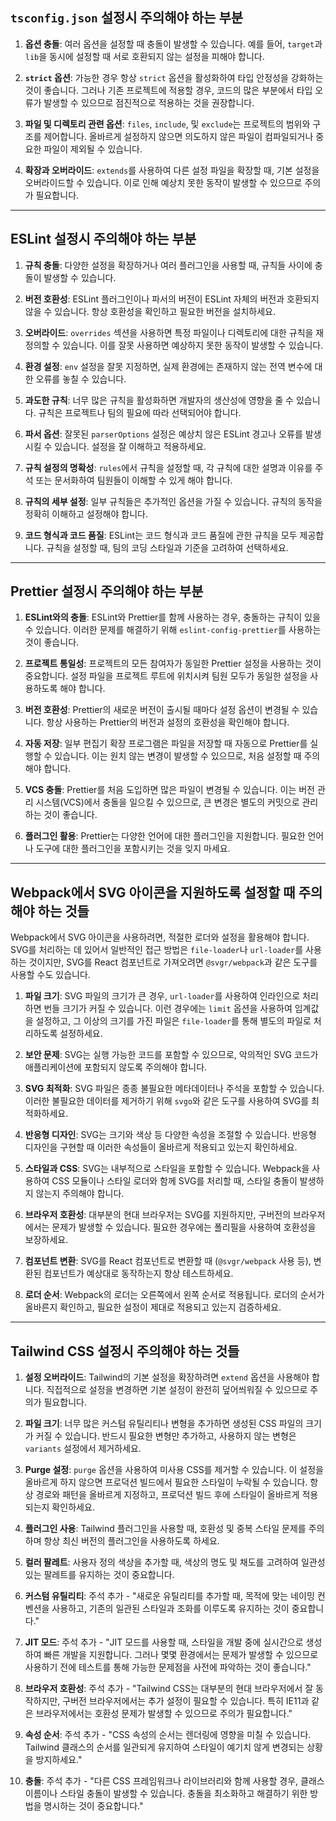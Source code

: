 ## `tsconfig.json` 설정시 주의해야 하는 부분

1. **옵션 충돌**: 여러 옵션을 설정할 때 충돌이 발생할 수 있습니다. 예를 들어, `target`과 `lib`을 동시에 설정할 때 서로 호환되지 않는 설정을 피해야 합니다.
   
3. **`strict` 옵션**: 가능한 경우 항상 `strict` 옵션을 활성화하여 타입 안정성을 강화하는 것이 좋습니다. 그러나 기존 프로젝트에 적용할 경우, 코드의 많은 부분에서 타입 오류가 발생할 수 있으므로 점진적으로 적용하는 것을 권장합니다.
   
5. **파일 및 디렉토리 관련 옵션**: `files`, `include`, 및 `exclude`는 프로젝트의 범위와 구조를 제어합니다. 올바르게 설정하지 않으면 의도하지 않은 파일이 컴파일되거나 중요한 파일이 제외될 수 있습니다.
   
7. **확장과 오버라이드**: `extends`를 사용하여 다른 설정 파일을 확장할 때, 기본 설정을 오버라이드할 수 있습니다. 이로 인해 예상치 못한 동작이 발생할 수 있으므로 주의가 필요합니다.

---

## ESLint 설정시 주의해야 하는 부분

1. **규칙 충돌**: 다양한 설정을 확장하거나 여러 플러그인을 사용할 때, 규칙들 사이에 충돌이 발생할 수 있습니다.
   
3. **버전 호환성**: ESLint 플러그인이나 파서의 버전이 ESLint 자체의 버전과 호환되지 않을 수 있습니다. 항상 호환성을 확인하고 필요한 버전을 설치하세요.
   
4. **오버라이드**: `overrides` 섹션을 사용하면 특정 파일이나 디렉토리에 대한 규칙을 재정의할 수 있습니다. 이를 잘못 사용하면 예상하지 못한 동작이 발생할 수 있습니다.
   
6. **환경 설정**: `env` 설정을 잘못 지정하면, 실제 환경에는 존재하지 않는 전역 변수에 대한 오류를 놓칠 수 있습니다.
   
8. **과도한 규칙**: 너무 많은 규칙을 활성화하면 개발자의 생산성에 영향을 줄 수 있습니다. 규칙은 프로젝트나 팀의 필요에 따라 선택되어야 합니다.
   
10. **파서 옵션**: 잘못된 `parserOptions` 설정은 예상치 않은 ESLint 경고나 오류를 발생시킬 수 있습니다. 설정을 잘 이해하고 적용하세요.
    
12. **규칙 설정의 명확성**: `rules`에서 규칙을 설정할 때, 각 규칙에 대한 설명과 이유를 주석 또는 문서화하여 팀원들이 이해할 수 있게 해야 합니다.
    
14. **규칙의 세부 설정**: 일부 규칙들은 추가적인 옵션을 가질 수 있습니다. 규칙의 동작을 정확히 이해하고 설정해야 합니다.
    
16. **코드 형식과 코드 품질**: ESLint는 코드 형식과 코드 품질에 관한 규칙을 모두 제공합니다. 규칙을 설정할 때, 팀의 코딩 스타일과 기준을 고려하여 선택하세요.

---

## Prettier 설정시 주의해야 하는 부분

1. **ESLint와의 충돌**: ESLint와 Prettier를 함께 사용하는 경우, 충돌하는 규칙이 있을 수 있습니다. 이러한 문제를 해결하기 위해 `eslint-config-prettier`를 사용하는 것이 좋습니다.
   
3. **프로젝트 통일성**: 프로젝트의 모든 참여자가 동일한 Prettier 설정을 사용하는 것이 중요합니다. 설정 파일을 프로젝트 루트에 위치시켜 팀원 모두가 동일한 설정을 사용하도록 해야 합니다.
   
5. **버전 호환성**: Prettier의 새로운 버전이 출시될 때마다 설정 옵션이 변경될 수 있습니다. 항상 사용하는 Prettier의 버전과 설정의 호환성을 확인해야 합니다.
   
4. **자동 저장**: 일부 편집기 확장 프로그램은 파일을 저장할 때 자동으로 Prettier를 실행할 수 있습니다. 이는 원치 않는 변경이 발생할 수 있으므로, 처음 설정할 때 주의해야 합니다.
   
6. **VCS 충돌**: Prettier를 처음 도입하면 많은 파일이 변경될 수 있습니다. 이는 버전 관리 시스템(VCS)에서 충돌을 일으킬 수 있으므로, 큰 변경은 별도의 커밋으로 관리하는 것이 좋습니다.
   
8. **플러그인 활용**: Prettier는 다양한 언어에 대한 플러그인을 지원합니다. 필요한 언어나 도구에 대한 플러그인을 포함시키는 것을 잊지 마세요.

---

## Webpack에서 SVG 아이콘을 지원하도록 설정할 때 주의해야 하는 것들

Webpack에서 SVG 아이콘을 사용하려면, 적절한 로더와 설정을 활용해야 합니다. SVG를 처리하는 데 있어서 일반적인 접근 방법은 `file-loader`나 `url-loader`를 사용하는 것이지만, SVG를 React 컴포넌트로 가져오려면 `@svgr/webpack`과 같은 도구를 사용할 수도 있습니다.

1. **파일 크기**: SVG 파일의 크기가 큰 경우, `url-loader`를 사용하여 인라인으로 처리하면 번들 크기가 커질 수 있습니다. 이런 경우에는 `limit` 옵션을 사용하여 임계값을 설정하고, 그 이상의 크기를 가진 파일은 `file-loader`를 통해 별도의 파일로 처리하도록 설정하세요.
   
3. **보안 문제**: SVG는 실행 가능한 코드를 포함할 수 있으므로, 악의적인 SVG 코드가 애플리케이션에 포함되지 않도록 주의해야 합니다.
   
5. **SVG 최적화**: SVG 파일은 종종 불필요한 메타데이터나 주석을 포함할 수 있습니다. 이러한 불필요한 데이터를 제거하기 위해 `svgo`와 같은 도구를 사용하여 SVG를 최적화하세요.
   
7. **반응형 디자인**: SVG는 크기와 색상 등 다양한 속성을 조절할 수 있습니다. 반응형 디자인을 구현할 때 이러한 속성들이 올바르게 적용되고 있는지 확인하세요.
   
9. **스타일과 CSS**: SVG는 내부적으로 스타일을 포함할 수 있습니다. Webpack을 사용하여 CSS 모듈이나 스타일 로더와 함께 SVG를 처리할 때, 스타일 충돌이 발생하지 않는지 주의해야 합니다.
    
11. **브라우저 호환성**: 대부분의 현대 브라우저는 SVG를 지원하지만, 구버전의 브라우저에서는 문제가 발생할 수 있습니다. 필요한 경우에는 폴리필을 사용하여 호환성을 보장하세요.
    
13. **컴포넌트 변환**: SVG를 React 컴포넌트로 변환할 때 (`@svgr/webpack` 사용 등), 변환된 컴포넌트가 예상대로 동작하는지 항상 테스트하세요.
    
15. **로더 순서**: Webpack의 로더는 오른쪽에서 왼쪽 순서로 적용됩니다. 로더의 순서가 올바른지 확인하고, 필요한 설정이 제대로 적용되고 있는지 검증하세요.

---

## Tailwind CSS 설정시 주의해야 하는 것들

1. **설정 오버라이드**: Tailwind의 기본 설정을 확장하려면 `extend` 옵션을 사용해야 합니다. 직접적으로 설정을 변경하면 기본 설정이 완전히 덮어씌워질 수 있으므로 주의가 필요합니다.
   
3. **파일 크기**: 너무 많은 커스텀 유틸리티나 변형을 추가하면 생성된 CSS 파일의 크기가 커질 수 있습니다. 반드시 필요한 변형만 추가하고, 사용하지 않는 변형은 `variants` 설정에서 제거하세요.
   
5. **Purge 설정**: `purge` 옵션을 사용하여 미사용 CSS를 제거할 수 있습니다. 이 설정을 올바르게 하지 않으면 프로덕션 빌드에서 필요한 스타일이 누락될 수 있습니다. 항상 경로와 패턴을 올바르게 지정하고, 프로덕션 빌드 후에 스타일이 올바르게 적용되는지 확인하세요.
   
7. **플러그인 사용**: Tailwind 플러그인을 사용할 때, 호환성 및 중복 스타일 문제를 주의하며 항상 최신 버전의 플러그인을 사용하도록 하세요.
   
9. **컬러 팔레트**: 사용자 정의 색상을 추가할 때, 색상의 명도 및 채도를 고려하여 일관성 있는 팔레트를 유지하는 것이 중요합니다.
    
11. **커스텀 유틸리티**: 주석 추가 - "새로운 유틸리티를 추가할 때, 목적에 맞는 네이밍 컨벤션을 사용하고, 기존의 일관된 스타일과 조화를 이루도록 유지하는 것이 중요합니다."
    
13. **JIT 모드**: 주석 추가 - "JIT 모드를 사용할 때, 스타일을 개발 중에 실시간으로 생성하여 빠른 개발을 지원합니다. 그러나 몇몇 환경에서는 문제가 발생할 수 있으므로 사용하기 전에 테스트를 통해 가능한 문제점을 사전에 파악하는 것이 좋습니다."
    
15. **브라우저 호환성**: 주석 추가 - "Tailwind CSS는 대부분의 현대 브라우저에서 잘 동작하지만, 구버전 브라우저에서는 추가 설정이 필요할 수 있습니다. 특히 IE11과 같은 브라우저에서는 호환성 문제가 발생할 수 있으므로 주의가 필요합니다."
    
17. **속성 순서**: 주석 추가 - "CSS 속성의 순서는 렌더링에 영향을 미칠 수 있습니다. Tailwind 클래스의 순서를 일관되게 유지하여 스타일이 예기치 않게 변경되는 상황을 방지하세요."
    
19. **충돌**: 주석 추가 - "다른 CSS 프레임워크나 라이브러리와 함께 사용할 경우, 클래스 이름이나 스타일 충돌이 발생할 수 있습니다. 충돌을 최소화하고 해결하기 위한 방법을 명시하는 것이 중요합니다."

